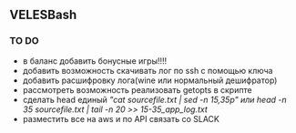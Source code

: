 <h2>VELESBash</h2>
<h3>TO DO</h3>
<ul>
<li>в баланс добавить бонусные игры!!!!
<li>добавить возможность скачивать лог по ssh с помощью ключа
<li>добавить расшифровку лога(wine или нормальный дешифратор)
<li>рассмотреть возможность реализовать getopts в скрипте
<li>сделать head единый <em>"cat sourcefile.txt | sed -n 15,35p"  или  head -n 35 sourcefile.txt | tail -n 20 >> 15-35_app_log.txt</em>
<li>разместить все на aws и по API связать со SLACK
</ul>

